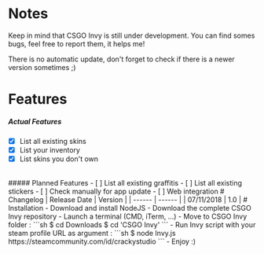 # Notes
Keep in mind that CSGO Invy is still under development.
You can find somes bugs, feel free to report them, it helps me!

There is no automatic update, don't forget to check if there is a newer version sometimes ;)
# Features
##### Actual Features
- [x] List all existing skins
- [x] List your inventory
- [x] List skins you don't own
<br>
##### Planned Features
- [ ] List all existing graffitis
- [ ] List all existing stickers
- [ ] Check manually for app update
- [ ] Web integration
# Changelog
| Release Date | Version |
| ------ | ------ |
| 07/11/2018 | 1.0 |
# Installation
- Download and install NodeJS
- Download the complete CSGO Invy repository
- Launch a terminal (CMD, iTerm, ...)
- Move to CSGO Invy folder :
```sh
$ cd Downloads
$ cd 'CSGO Invy'
```
- Run Invy script with your steam profile URL as argument :
```sh
$ node Invy.js https://steamcommunity.com/id/crackystudio
```
- Enjoy :)